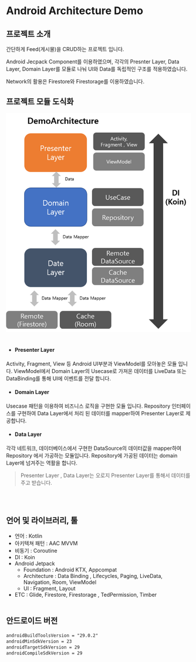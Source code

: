 # Android Architecture Demo
## 프로젝트 소개

간단하게 Feed(게시물)을 CRUD하는 프로젝트 입니다.
 
Android Jecpack Component를 이용하였으며, 각각의 Presnter Layer, Data Layer, Domain Layer를 모듈로 나눠 UI와 Data를 독립적인 구조를 적용하였습니다.

Network의 활용은 Firestore와 Firestorage를 이용하였습니다.
</br>
 ## 프로젝트 모듈 도식화
![Alt text](https://github.com/DeveloperKimsiwan/ArcitectureDemo/blob/master/img/DemoArchitecture.png?raw=true)
<br></br>
 * #### Presenter Layer
 Activity, Fragment, View 등 Android UI부분과 ViewModel를 모아놓은 모듈 입니다.
 ViewModel에서 Domain Layer의 Usecase로 가져온 데이터를 LiveData 또는 DataBinding를 통해 UI에 이벤트를 전달 합니다.

 * #### Domain Layer
 Usecase 패턴을 이용하여 비즈니스 로직을 구현한 모듈 입니다. Repository 인터페이스를 구현하여 Data Layer에서 처리 된 데이터를 mapper하여 Presenter Layer로 제공합니다.

 * #### Data Layer
 각각 네트워크, 데이터베이스에서 구현한 DataSource의 데이터값을 mapper하여  Repository 에서 가공하는 모듈입니다. Repository에 가공된 데이터는  domain Layer에 넘겨주는 역활을 합니다.
 
 > Presenter Layer , Data Layer는 오로지 Presenter Layer를 통해서 데이터를 주고 받습니다.
 
 <br></br>
 ## 언어 및 라이브러리, 툴
* 언어 : Kotlin
* 아키텍쳐 패턴 : AAC MVVM
* 비동기 : Coroutine
* DI : Koin 
* Android Jetpack
    * Foundation : Android KTX, Appcompat
    * Architecture : Data Binding , Lifecycles, Paging, LiveData, Navigation, Room, ViewModel
    * UI : Fragment, Layout
* ETC : Glide, Firestore, Firestorage , TedPermission, Timber
<br></br>
 ## 안드로이드 버전

    androidBuildToolsVersion = "29.0.2"
    androidMinSdkVersion = 23
    androidTargetSdkVersion = 29
    androidCompileSdkVersion = 29
